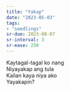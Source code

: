 ```yaml
---
title: "Yakap"
date: "2023-05-03"
tags:
- "seedlings"
sr-due: 2023-08-07
sr-interval: 3
sr-ease: 250
---
```

Kaytagal-tagal ko nang  
Niyayakap ang tula  
Kailan kaya niya ako  
Yayakapin?  